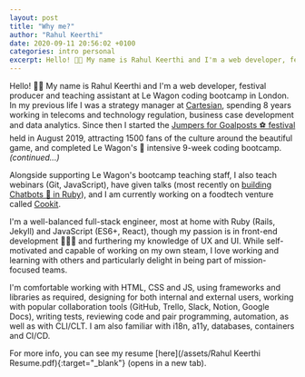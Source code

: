 ```yaml
---
layout: post
title: "Why me?"
author: "Rahul Keerthi"
date: 2020-09-11 20:56:02 +0100
categories: intro personal
excerpt: Hello! 👋🏾 My name is Rahul Keerthi and I'm a web developer, festival producer and teaching assistant at Le Wagon coding bootcamp in London.
---
```


Hello! 👋🏾 My name is Rahul Keerthi and I'm a web developer, festival producer and teaching assistant at Le Wagon coding bootcamp in London. In my previous life I was a strategy manager at [Cartesian](https://cartesian.com), spending 8 years working in telecoms and technology regulation, business case development and data analytics. Since then I started the [Jumpers for Goalposts ⚽️ festival](https://jumpersforgoalpostsfestival.com) held in August 2019, attracting 1500 fans of the culture around the beautiful game, and completed Le Wagon's 🚐 intensive 9-week coding bootcamp. <em>(continued...)</em>

Alongside supporting Le Wagon's bootcamp teaching staff, I also teach webinars (Git, JavaScript), have given talks (most recently on [building Chatbots 🤖 in Ruby](docs.google.com/presentation/d/1skw3zh0wxcjiwxqih32fbm6xdmok3m8ljozlyairwh0/edit?usp=sharing)), and I am currently working on a foodtech venture called [Cookit](https://www.trycookit.com/).

I'm a well-balanced full-stack engineer, most at home with Ruby (Rails, Jekyll) and JavaScript (ES6+, React), though my passion is in front-end development 👨🏾‍🎨 and furthering my knowledge of UX and UI. While self-motivated and capable of working on my own steam, I love working and learning with others and particularly delight in being part of mission-focused teams.

I'm comfortable working with HTML, CSS and JS, using frameworks and libraries as required, designing for both internal and external users, working with popular collaboration tools (GitHub, Trello, Slack, Notion, Google Docs), writing tests, reviewing code and pair programming, automation, as well as with CLI/CLT. I am also familiar with i18n, a11y, databases, containers and CI/CD.

For more info, you can see my resume [here](/assets/Rahul Keerthi Resume.pdf){:target="\_blank"} (opens in a new tab).
